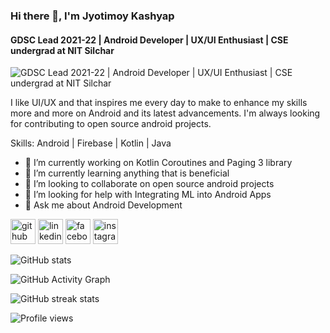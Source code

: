 ### Hi there 👋, I'm Jyotimoy Kashyap
#### GDSC Lead 2021-22 | Android Developer | UX/UI Enthusiast | CSE undergrad at NIT Silchar
![GDSC Lead 2021-22 | Android Developer | UX/UI Enthusiast | CSE undergrad at NIT Silchar](https://arturssmirnovs.github.io/github-profile-readme-generator/images/banner.png)

I like UI/UX and that inspires me every day to make to enhance my skills more and more on Android and its latest advancements. I'm always looking for contributing to open source android projects. 

Skills: Android | Firebase | Kotlin | Java

- 🔭 I’m currently working on Kotlin Coroutines and Paging 3 library 
- 🌱 I’m currently learning anything that is beneficial  
- 👯 I’m looking to collaborate on open source android projects  
- 🤔 I’m looking for help with Integrating ML into Android Apps 
- 💬 Ask me about Android Development  


[<img src='https://cdn.jsdelivr.net/npm/simple-icons@3.0.1/icons/github.svg' alt='github' height='40'>](https://github.com/JyotimoyKashyap)  [<img src='https://cdn.jsdelivr.net/npm/simple-icons@3.0.1/icons/linkedin.svg' alt='linkedin' height='40'>](https://www.linkedin.com/in/https://www.linkedin.com/in/jyotimoykashyap//)  [<img src='https://cdn.jsdelivr.net/npm/simple-icons@3.0.1/icons/facebook.svg' alt='facebook' height='40'>](https://www.facebook.com/https://www.facebook.com/jyotimoy.kashyap.33)  [<img src='https://cdn.jsdelivr.net/npm/simple-icons@3.0.1/icons/instagram.svg' alt='instagram' height='40'>](https://www.instagram.com/https://www.instagram.com/jyotimoy_kashyap06//)  

![GitHub stats](https://github-readme-stats.vercel.app/api?username=JyotimoyKashyap&show_icons=true&count_private=true)  

![GitHub Activity Graph](https://activity-graph.herokuapp.com/graph?username=JyotimoyKashyap)  

![GitHub streak stats](https://github-readme-streak-stats.herokuapp.com/?user=JyotimoyKashyap)  

![Profile views](https://gpvc.arturio.dev/JyotimoyKashyap)  






